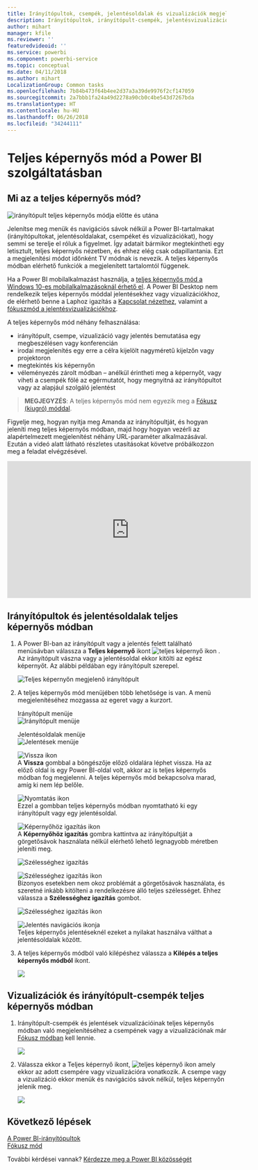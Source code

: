 ```yaml
---
title: Irányítópultok, csempék, jelentésoldalak és vizualizációk megjelenítése teljes képernyős módban
description: Irányítópultok, irányítópult-csempék, jelentésvizualizációk és jelentésoldalak megjelenítése teljes képernyős módban vagy más néven *TV-módban*.
author: mihart
manager: kfile
ms.reviewer: ''
featuredvideoid: ''
ms.service: powerbi
ms.component: powerbi-service
ms.topic: conceptual
ms.date: 04/11/2018
ms.author: mihart
LocalizationGroup: Common tasks
ms.openlocfilehash: 7b84b473f64b4ee2d37a3a39de9976f2cf147059
ms.sourcegitcommit: 2a7bbb1fa24a49d2278a90cb0c4be543d7267bda
ms.translationtype: HT
ms.contentlocale: hu-HU
ms.lasthandoff: 06/26/2018
ms.locfileid: "34244111"
---
```

# <a name="full-screen-mode-in-power-bi-service"></a>Teljes képernyős mód a Power BI szolgáltatásban
## <a name="what-is-full-screen-mode"></a>Mi az a teljes képernyős mód?
![irányítópult teljes képernyős módja előtte és utána](media/service-fullscreen-mode/power-bi-full-screen-comparison.png)

Jelenítse meg menük és navigációs sávok nélkül a Power BI-tartalmakat (irányítópultokat, jelentésoldalakat, csempéket és vizualizációkat), hogy semmi se terelje el róluk a figyelmet.  Így adatait bármikor megtekintheti egy letisztult, teljes képernyős nézetben, és ehhez elég csak odapillantania. Ezt a megjelenítési módot időnként TV módnak is nevezik. A teljes képernyős módban elérhető funkciók a megjelenített tartalomtól függenek. 

Ha a Power BI mobilalkalmazást használja, a [teljes képernyős mód a Windows 10-es mobilalkalmazásoknál érhető el](mobile-windows-10-app-presentation-mode.md). A Power BI Desktop nem rendelkezik teljes képernyős móddal jelentésekhez vagy vizualizációkhoz, de elérhető benne a Laphoz igazítás a [Kapcsolat nézethez](desktop-report-view.md), valamint a [fókuszmód a jelentésvizualizációkhoz](service-focus-mode.md).

 

A teljes képernyős mód néhány felhasználása:

* irányítópult, csempe, vizualizáció vagy jelentés bemutatása egy megbeszélésen vagy konferencián
* irodai megjelenítés egy erre a célra kijelölt nagyméretű kijelzőn vagy projektoron
* megtekintés kis képernyőn
* véleményezés zárolt módban – anélkül érintheti meg a képernyőt, vagy viheti a csempék fölé az egérmutatót, hogy megnyitná az irányítópultot vagy az alapjául szolgáló jelentést

> **MEGJEGYZÉS**: A teljes képernyős mód nem egyezik meg a [Fókusz (kiugró) móddal](service-focus-mode.md).
> 
> 

Figyelje meg, hogyan nyitja meg Amanda az irányítópultját, és hogyan jeleníti meg teljes képernyős módban, majd hogy hogyan vezérli az alapértelmezett megjelenítést néhány URL-paraméter alkalmazásával. Ezután a videó alatt látható részletes utasításokat követve próbálkozzon meg a feladat elvégzésével.

<iframe width="560" height="315" src="https://www.youtube.com/embed/c31gZkyvC54" frameborder="0" allowfullscreen></iframe>

## <a name="dashboards-and-report-pages-in-full-screen-mode"></a>Irányítópultok és jelentésoldalak teljes képernyős módban
1. A Power BI-ban az irányítópult vagy a jelentés felett található menüsávban válassza a **Teljes képernyő** ikont ![teljes képernyő ikon ](media/service-fullscreen-mode/power-bi-full-screen-icon.png) . Az irányítópult vászna vagy a jelentésoldal ekkor kitölti az egész képernyőt. Az alábbi példában egy irányítópult szerepel.
   
      ![Teljes képernyőn megjelenő irányítópult](media/service-fullscreen-mode/power-bi-dash-full-screen.png)
2. A teljes képernyős mód menüjében több lehetősége is van.  A menü megjelenítéséhez mozgassa az egeret vagy a kurzort. 
   
     Irányítópult menüje    
     ![Irányítópult menüje](media/service-fullscreen-mode/power-bi-full-screen-menu-dashboard.png)    
   
     Jelentésoldalak menüje    
    ![Jelentések menüje](media/service-fullscreen-mode/power-bi-report-menu.png)    
   
    ![Vissza ikon](media/service-fullscreen-mode/power-bi-back-icon.png)    
    A **Vissza** gombbal a böngészője előző oldalára léphet vissza. Ha az előző oldal is egy Power BI-oldal volt, akkor az is teljes képernyős módban fog megjelenni.  A teljes képernyős mód bekapcsolva marad, amíg ki nem lép belőle.
   
    ![Nyomtatás ikon](media/service-fullscreen-mode/power-bi-print-icon.png)    
    Ezzel a gombban teljes képernyős módban nyomtatható ki egy irányítópult vagy egy jelentésoldal. 
   
    ![Képernyőhöz igazítás ikon](media/service-fullscreen-mode/power-bi-fit-to-width.png)    
    A **Képernyőhöz igazítás** gombra kattintva az irányítópultját a görgetősávok használata nélkül elérhető lehető legnagyobb méretben jeleníti meg.     
   
    ![Szélességhez igazítás](media/service-fullscreen-mode/power-bi-fit-screen.png)
   
    ![Szélességhez igazítás ikon](media/service-fullscreen-mode/power-bi-fit-width.png)       
    Bizonyos esetekben nem okoz problémát a görgetősávok használata, és szeretné inkább kitölteni a rendelkezésre álló teljes szélességet. Ehhez válassza a **Szélességhez igazítás** gombot.    
   
    ![Szélességhez igazítás ikon](media/service-fullscreen-mode/power-bi-fit-to-width-new.png)
   
    ![Jelentés navigációs ikonja](media/service-fullscreen-mode/power-bi-report-nav2.png)       
    Teljes képernyős jelentéseknél ezeket a nyilakat használva válthat a jelentésoldalak között.    
3. A teljes képernyős módból való kilépéshez válassza a **Kilépés a teljes képernyős módból** ikont.
   
      ![](media/service-fullscreen-mode/exit-fullscreen-new.png)

## <a name="visualizations-and-dashboard-tiles-in-full-screen-mode"></a>Vizualizációk és irányítópult-csempék teljes képernyős módban
1. Irányítópult-csempék és jelentések vizualizációinak teljes képernyős módban való megjelenítéséhez a csempének vagy a vizualizációnak már [Fókusz módban](service-focus-mode.md) kell lennie. 
   
    ![](media/service-fullscreen-mode/power-bi-focus3.png)
2. Válassza ekkor a Teljes képernyő ikont, ![teljes képernyő ikon](media/service-fullscreen-mode/power-bi-full-screen-icon.png)  amely ekkor az adott csempére vagy vizualizációra vonatkozik. A csempe vagy a vizualizáció ekkor menük és navigációs sávok nélkül, teljes képernyőn jelenik meg.
   
    ![](media/service-fullscreen-mode/power-bi-fullscreen.png)

## <a name="next-steps"></a>Következő lépések
[A Power BI-irányítópultok](service-dashboards.md)  
[Fókusz mód](service-focus-mode.md)    

További kérdései vannak? [Kérdezze meg a Power BI közösségét](http://community.powerbi.com/)


